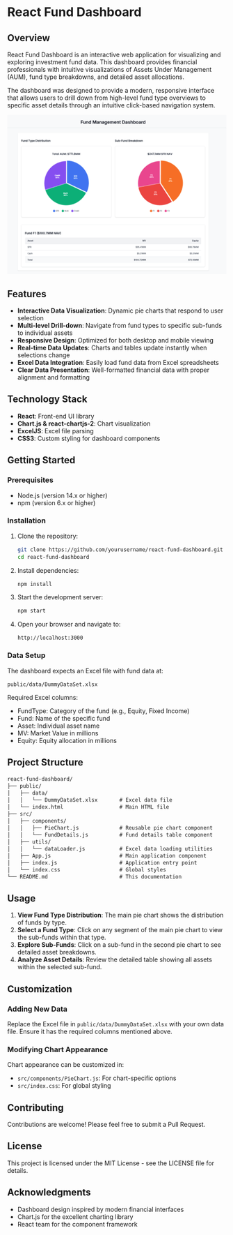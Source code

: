 # React Fund Dashboard

## Overview

React Fund Dashboard is an interactive web application for visualizing and exploring investment fund data. This dashboard provides financial professionals with intuitive visualizations of Assets Under Management (AUM), fund type breakdowns, and detailed asset allocations.

The dashboard was designed to provide a modern, responsive interface that allows users to drill down from high-level fund type overviews to specific asset details through an intuitive click-based navigation system.

![Fund Dashboard Screenshot](./screenshot.png)

## Features

- **Interactive Data Visualization**: Dynamic pie charts that respond to user selection
- **Multi-level Drill-down**: Navigate from fund types to specific sub-funds to individual assets
- **Responsive Design**: Optimized for both desktop and mobile viewing
- **Real-time Data Updates**: Charts and tables update instantly when selections change
- **Excel Data Integration**: Easily load fund data from Excel spreadsheets
- **Clear Data Presentation**: Well-formatted financial data with proper alignment and formatting

## Technology Stack

- **React**: Front-end UI library
- **Chart.js & react-chartjs-2**: Chart visualization
- **ExcelJS**: Excel file parsing
- **CSS3**: Custom styling for dashboard components

## Getting Started

### Prerequisites

- Node.js (version 14.x or higher)
- npm (version 6.x or higher)

### Installation

1. Clone the repository:
   ```bash
   git clone https://github.com/yourusername/react-fund-dashboard.git
   cd react-fund-dashboard
   ```

2. Install dependencies:
   ```bash
   npm install
   ```

3. Start the development server:
   ```bash
   npm start
   ```

4. Open your browser and navigate to:
   ```
   http://localhost:3000
   ```

### Data Setup

The dashboard expects an Excel file with fund data at:
```
public/data/DummyDataSet.xlsx
```

Required Excel columns:
- FundType: Category of the fund (e.g., Equity, Fixed Income)
- Fund: Name of the specific fund
- Asset: Individual asset name
- MV: Market Value in millions
- Equity: Equity allocation in millions

## Project Structure

```
react-fund-dashboard/
├── public/
│   ├── data/
│   │   └── DummyDataSet.xlsx       # Excel data file
│   └── index.html                  # Main HTML file
├── src/
│   ├── components/
│   │   ├── PieChart.js             # Reusable pie chart component
│   │   └── FundDetails.js          # Fund details table component
│   ├── utils/
│   │   └── dataLoader.js           # Excel data loading utilities
│   ├── App.js                      # Main application component
│   ├── index.js                    # Application entry point
│   └── index.css                   # Global styles
└── README.md                       # This documentation
```

## Usage

1. **View Fund Type Distribution**: The main pie chart shows the distribution of funds by type.
2. **Select a Fund Type**: Click on any segment of the main pie chart to view the sub-funds within that type.
3. **Explore Sub-Funds**: Click on a sub-fund in the second pie chart to see detailed asset breakdowns.
4. **Analyze Asset Details**: Review the detailed table showing all assets within the selected sub-fund.

## Customization

### Adding New Data

Replace the Excel file in `public/data/DummyDataSet.xlsx` with your own data file. Ensure it has the required columns mentioned above.

### Modifying Chart Appearance

Chart appearance can be customized in:
- `src/components/PieChart.js`: For chart-specific options
- `src/index.css`: For global styling

## Contributing

Contributions are welcome! Please feel free to submit a Pull Request.

## License

This project is licensed under the MIT License - see the LICENSE file for details.

## Acknowledgments

- Dashboard design inspired by modern financial interfaces
- Chart.js for the excellent charting library
- React team for the component framework 